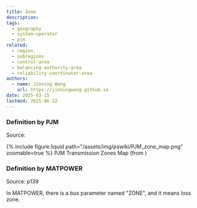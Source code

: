 ```yaml
---
title: Zone
description:
tags:
  - geography
  - system-operator
  - pjm
related:
  - region
  - subregions
  - control-area
  - balancing-authority-area
  - reliability-coordinator-area
authors:
  - name: Jinning Wang
    url: https://jinningwang.github.io
date: 2025-03-15
lastmod: 2025-06-22
---
```


### Definition by PJM

Source: <d-cite key="pjm2023transmission"></d-cite>

<div class="row mt-3">
    <div class="col-sm mt-3 mt-md-0">
        {% include figure.liquid
        path="/assets/img/pswiki/PJM_zone_map.png"
        zoomable=true %}
        PJM Transmission Zones Map (from <d-cite key="pjm2023transmission"></d-cite>)
    </div>
</div>

### Definition by MATPOWER

Source: <d-cite key="matpowerv71"></d-cite> p139

In MATPOWER, there is a bus parameter named "ZONE", and it means loss zone.
